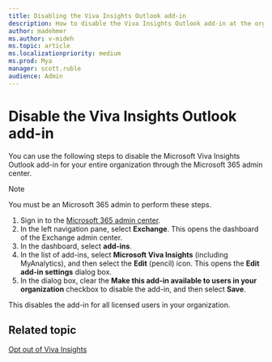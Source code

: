 ```yaml
---
title: Disabling the Viva Insights Outlook add-in
description: How to disable the Viva Insights Outlook add-in at the organizational level 
author: madehmer
ms.author: v-mideh
ms.topic: article
ms.localizationpriority: medium 
ms.prod: Mya
manager: scott.ruble
audience: Admin
---
```


# Disable the Viva Insights Outlook add-in

You can use the following steps to disable the Microsoft Viva Insights Outlook add-in for your entire organization through the Microsoft 365 admin center.

>[!Note]
>You must be an Microsoft 365 admin to perform these steps.

1. Sign in to the [Microsoft 365 admin center](https://admin.microsoft.com/adminportal).
2. In the left navigation pane, select **Exchange**. This opens the dashboard of the Exchange admin center.  
3. In the dashboard, select **add-ins**.
4. In the list of add-ins, select **Microsoft Viva Insights** (including MyAnalytics), and then select the **Edit** (pencil) icon. This opens the **Edit add-in settings** dialog box.
5. In the dialog box, clear the **Make this add-in available to users in your organization** checkbox to disable the add-in, and then select **Save**.

This disables the add-in for all licensed users in your organization.

## Related topic

[Opt out of Viva Insights](../overview/mya-faq.md#opt-out)
